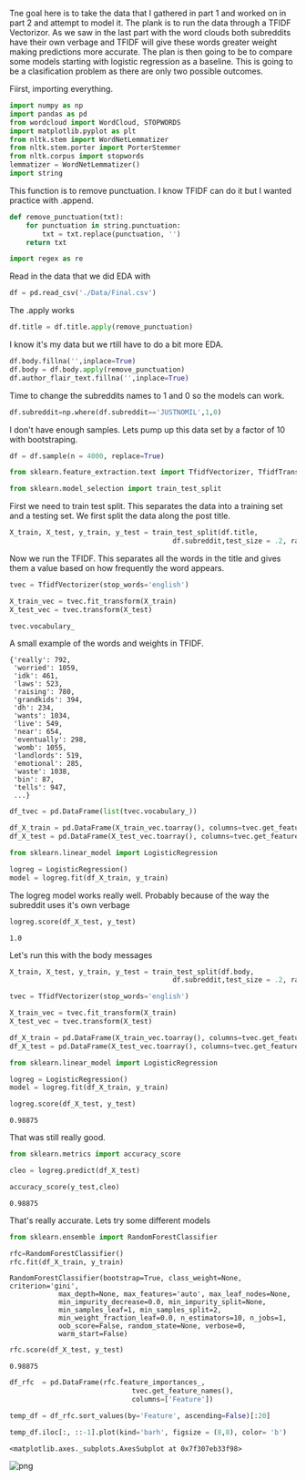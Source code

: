 
Tne goal here is to take the data that I gathered in part 1 and worked on in part 2 and attempt to model it. The plank is to run the data through a TFIDF Vectorizor. As we saw in the last part with the word clouds both subreddits have their own verbage and TFIDF will give these words greater weight making predictions more accurate.  The plan is then going to be to compare some models starting with logistic regression as a baseline. This is going to be a clasification problem as there are only two possible outcomes.

Fiirst, importing everything.


```python
import numpy as np
import pandas as pd
from wordcloud import WordCloud, STOPWORDS
import matplotlib.pyplot as plt
from nltk.stem import WordNetLemmatizer
from nltk.stem.porter import PorterStemmer
from nltk.corpus import stopwords
lemmatizer = WordNetLemmatizer()
import string
```

This function is to remove punctuation. I know TFIDF can do it but I wanted practice with .append.


```python
def remove_punctuation(txt):
    for punctuation in string.punctuation:
        txt = txt.replace(punctuation, '')
    return txt
```


```python
import regex as re
```

Read in the data that we did EDA with


```python
df = pd.read_csv('./Data/Final.csv')

```


The .apply works


```python
df.title = df.title.apply(remove_punctuation)
```

I know it's my data but we rtill have to do a bit more EDA.


```python
df.body.fillna('',inplace=True)
df.body = df.body.apply(remove_punctuation)
df.author_flair_text.fillna('',inplace=True)
```

Time to change the subreddits names to 1 and 0 so the models can work.


```python
df.subreddit=np.where(df.subreddit=='JUSTNOMIL',1,0)
```

I don't have enough samples. Lets pump up this data set by a factor of 10 with bootstraping.


```python
df = df.sample(n = 4000, replace=True)
```


```python
from sklearn.feature_extraction.text import TfidfVectorizer, TfidfTransformer, CountVectorizer
```


```python
from sklearn.model_selection import train_test_split
```

First we need to train test split. This separates the data into a training set and a testing set. We first split the data along the post title.  


```python
X_train, X_test, y_train, y_test = train_test_split(df.title,
                                        df.subreddit,test_size = .2, random_state = 42)
```

Now we run the TFIDF. This separates all the words in the title and gives them a value based on how frequently the word appears.


```python
tvec = TfidfVectorizer(stop_words='english')

X_train_vec = tvec.fit_transform(X_train)
X_test_vec = tvec.transform(X_test)
```


```python
tvec.vocabulary_
```

A small example of the words and weights in TFIDF.


    {'really': 792,
     'worried': 1059,
     'idk': 461,
     'laws': 523,
     'raising': 780,
     'grandkids': 394,
     'dh': 234,
     'wants': 1034,
     'live': 549,
     'near': 654,
     'eventually': 298,
     'womb': 1055,
     'landlords': 519,
     'emotional': 285,
     'waste': 1038,
     'bin': 87,
     'tells': 947,
     ...}




```python
df_tvec = pd.DataFrame(list(tvec.vocabulary_))
```



```python
df_X_train = pd.DataFrame(X_train_vec.toarray(), columns=tvec.get_feature_names())
df_X_test = pd.DataFrame(X_test_vec.toarray(), columns=tvec.get_feature_names())
```






```python
from sklearn.linear_model import LogisticRegression

logreg = LogisticRegression()
model = logreg.fit(df_X_train, y_train)
```

The logreg model works really well. Probably because of the way the subreddit uses it's own verbage


```python
logreg.score(df_X_test, y_test)
```




    1.0



Let's run this with the body messages


```python
X_train, X_test, y_train, y_test = train_test_split(df.body,
                                        df.subreddit,test_size = .2, random_state = 42)
```


```python
tvec = TfidfVectorizer(stop_words='english')

X_train_vec = tvec.fit_transform(X_train)
X_test_vec = tvec.transform(X_test)
```


```python
df_X_train = pd.DataFrame(X_train_vec.toarray(), columns=tvec.get_feature_names())
df_X_test = pd.DataFrame(X_test_vec.toarray(), columns=tvec.get_feature_names())
```







```python
from sklearn.linear_model import LogisticRegression

logreg = LogisticRegression()
model = logreg.fit(df_X_train, y_train)
```


```python
logreg.score(df_X_test, y_test)
```




    0.98875



That was still really good.


```python
from sklearn.metrics import accuracy_score
```


```python
cleo = logreg.predict(df_X_test)
```


```python
accuracy_score(y_test,cleo)
```




    0.98875



That's really accurate. Lets try some different models


```python
from sklearn.ensemble import RandomForestClassifier
```


```python
rfc=RandomForestClassifier()
rfc.fit(df_X_train, y_train)
```




    RandomForestClassifier(bootstrap=True, class_weight=None, criterion='gini',
                max_depth=None, max_features='auto', max_leaf_nodes=None,
                min_impurity_decrease=0.0, min_impurity_split=None,
                min_samples_leaf=1, min_samples_split=2,
                min_weight_fraction_leaf=0.0, n_estimators=10, n_jobs=1,
                oob_score=False, random_state=None, verbose=0,
                warm_start=False)




```python
rfc.score(df_X_test, y_test)
```




    0.98875




```python
df_rfc  = pd.DataFrame(rfc.feature_importances_,
                              tvec.get_feature_names(),
                              columns=['Feature'])
```


```python
temp_df = df_rfc.sort_values(by='Feature', ascending=False)[:20]
```


```python
temp_df.iloc[:, ::-1].plot(kind='barh', figsize = (8,8), color= 'b')
```




    <matplotlib.axes._subplots.AxesSubplot at 0x7f307eb33f98>




![png](/blog/docs/assets/images/project_3/output_51_1.png)
